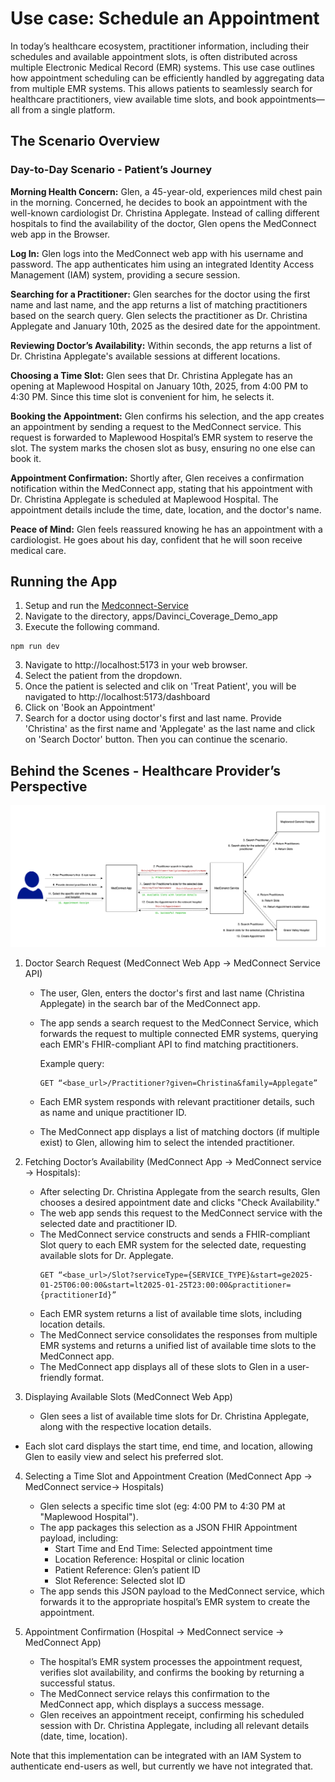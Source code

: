 # Use case: Schedule an Appointment

In today’s healthcare ecosystem, practitioner information, including their schedules and available appointment slots, is often distributed across multiple Electronic Medical Record (EMR) systems. This use case outlines how appointment scheduling can be efficiently handled by aggregating data from multiple EMR systems. This allows patients to seamlessly search for healthcare practitioners, view available time slots, and book appointments—all from a single platform.

## The Scenario Overview
### Day-to-Day Scenario - Patient’s Journey

**Morning Health Concern:** 
Glen, a 45-year-old, experiences mild chest pain in the morning. Concerned, he decides to book an appointment with the well-known cardiologist Dr. Christina Applegate. Instead of calling different hospitals to find the availability of the doctor, Glen opens the MedConnect web app in the Browser. 

**Log In:** 
Glen logs into the MedConnect web app with his username and password. The app authenticates him using an integrated Identity Access Management (IAM) system, providing a secure session.

**Searching for a Practitioner:** 
Glen searches for the doctor using the first name and last name, and the app returns a list of matching practitioners based on the search query. Glen selects the practitioner as Dr. Christina Applegate and January 10th, 2025 as the desired date for the appointment. 

**Reviewing Doctor’s Availability:**
Within seconds, the app returns a list of Dr. Christina Applegate's available sessions at different locations. 

**Choosing a Time Slot:** 
Glen sees that Dr. Christina Applegate has an opening at Maplewood Hospital on January 10th, 2025, from 4:00 PM to 4:30 PM. Since this time slot is convenient for him, he selects it.

**Booking the Appointment:**
Glen confirms his selection, and the app creates an appointment by sending a request to the MedConnect service. This request is forwarded to Maplewood Hospital’s EMR system to reserve the slot. The system marks the chosen slot as busy, ensuring no one else can book it.

**Appointment Confirmation:** 
Shortly after, Glen receives a confirmation notification within the MedConnect app, stating that his appointment with Dr. Christina Applegate is scheduled at Maplewood Hospital. The appointment details include the time, date, location, and the doctor's name.

**Peace of Mind:** 
Glen feels reassured knowing he has an appointment with a cardiologist. He goes about his day, confident that he will soon receive medical care.


## Running the App
1. Setup and run the [Medconnect-Service](../usecase-schedule-appointment/src/medconnect-service/Readme.md)
1. Navigate to the directory, apps/Davinci_Coverage_Demo_app
2. Execute the following command. 
```
npm run dev
```
3. Navigate to http://localhost:5173 in your web browser. 
4. Select the patient from the dropdown. 
5. Once the patient is selected and clik on 'Treat Patient', you will be navigated to http://localhost:5173/dashboard
6. Click on 'Book an Appointment'
7. Search for a doctor using doctor's first and last name. Provide 'Christina' as the first name and 'Applegate' as the last name and click on 'Search Doctor' button. Then you can continue the scenario. 



## Behind the Scenes - Healthcare Provider’s Perspective

![Appointment Booking Scenario](resources/img/appointment-booking.png)

1. Doctor Search Request (MedConnect Web App → MedConnect Service API)

    - The user, Glen, enters the doctor's first and last name (Christina Applegate) in the search bar of the MedConnect app.
    - The app sends a search request to the MedConnect Service, which forwards the request to multiple connected EMR systems, querying each EMR's FHIR-compliant API to find matching practitioners.
        
        Example query: 
        ```
        GET “<base_url>/Practitioner?given=Christina&family=Applegate”
        ```
    - Each EMR system responds with relevant practitioner details, such as name and unique practitioner ID.
    - The MedConnect app displays a list of matching doctors (if multiple exist) to Glen, allowing him to select the intended practitioner.


2. Fetching Doctor’s Availability (MedConnect App → MedConnect service → Hospitals):

    - After selecting Dr. Christina Applegate from the search results, Glen chooses a desired appointment date and clicks "Check Availability."
    - The web app sends this request to the MedConnect service with the selected date and practitioner ID.
    - The MedConnect service constructs and sends a FHIR-compliant Slot query to each EMR system for the selected date, requesting available slots for Dr. Applegate.
        ```
        GET “<base_url>/Slot?serviceType={SERVICE_TYPE}&start=ge2025-01-25T06:00:00&start=lt2025-01-25T23:00:00&practitioner={practitionerId}”
        ```
    - Each EMR system returns a list of available time slots, including location details.
    - The MedConnect service consolidates the responses from multiple EMR systems and returns a unified list of available time slots to the MedConnect app.
    - The MedConnect app displays all of these slots to Glen in a user-friendly format.


3. Displaying Available Slots (MedConnect Web App)

   - Glen sees a list of available time slots for Dr. Christina Applegate, along with the respective location details.
- Each slot card displays the start time, end time, and location, allowing Glen to easily view and select his preferred slot.


4. Selecting a Time Slot and Appointment Creation (MedConnect App → MedConnect service→ Hospitals)
    - Glen selects a specific time slot (eg:  4:00 PM to 4:30 PM at "Maplewood Hospital").
    - The app packages this selection as a JSON FHIR Appointment payload, including:
        - Start Time and End Time: Selected appointment time
        - Location Reference: Hospital or clinic location
        - Patient Reference: Glen’s patient ID
        - Slot Reference: Selected slot ID
    - The app sends this JSON payload to the MedConnect service, which forwards it to the appropriate hospital’s EMR system to create the appointment.


5. Appointment Confirmation (Hospital → MedConnect service → MedConnect App)
    - The hospital’s EMR system processes the appointment request, verifies slot availability, and confirms the booking by returning a successful status.
    - The MedConnect service relays this confirmation to the MedConnect app, which displays a success message.
    - Glen receives an appointment receipt, confirming his scheduled session with Dr. Christina Applegate, including all relevant details (date, time, location).

Note that this implementation can be integrated with an IAM System to authenticate end-users as well, but currently we have not integrated that. 
